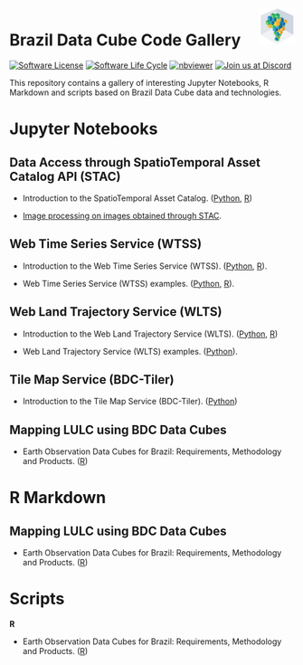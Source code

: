 <img src="./img/logo-bdc.png" align="right" width="64" />

# Brazil Data Cube Code Gallery


<!-- badges: start -->

[![Software License](https://img.shields.io/badge/license-MIT-green)](https://github.com/brazil-data-cube/code-gallery/blob/master/LICENSE)
[![Software Life Cycle](https://img.shields.io/badge/lifecycle-maturing-blue.svg)](https://www.tidyverse.org/lifecycle/#maturing)
[![nbviewer](https://raw.githubusercontent.com/jupyter/design/master/logos/Badges/nbviewer_badge.svg)](https://nbviewer.jupyter.org/github/brazil-data-cube/code-gallery/blob/master/table-of-contents.ipynb)
[![Join us at Discord](https://img.shields.io/discord/689541907621085198?logo=discord&logoColor=ffffff&color=7389D8)](https://discord.com/channels/689541907621085198#)

<!-- badges: end -->

This repository contains a gallery of interesting Jupyter Notebooks, R Markdown and scripts based on Brazil Data Cube data and technologies.


# Jupyter Notebooks


## Data Access through SpatioTemporal Asset Catalog API (STAC)

- Introduction to the SpatioTemporal Asset Catalog. ([Python](https://github.com/brazil-data-cube/code-gallery/blob/master/jupyter/Python/stac/stac-introduction.ipynb), [R](https://github.com/brazil-data-cube/code-gallery/blob/master/jupyter/R/stac/stac-introduction.ipynb))

- [Image processing on images obtained through STAC](https://github.com/brazil-data-cube/code-gallery/blob/master/jupyter/Python/stac/stac-image-processing.ipynb).


## Web Time Series Service (WTSS)

- Introduction to the Web Time Series Service (WTSS). ([Python](https://github.com/brazil-data-cube/code-gallery/blob/master/jupyter/Python/wtss/wtss-introduction.ipynb), [R](https://github.com/brazil-data-cube/code-gallery/blob/master/jupyter/R/wtss/wtss-introduction.ipynb)).

- Web Time Series Service (WTSS) examples. ([Python](https://github.com/brazil-data-cube/code-gallery/blob/master/jupyter/Python/wtss/wtss-examples.ipynb), [R](https://github.com/brazil-data-cube/code-gallery/blob/master/jupyter/R/wtss/wtss-examples.ipynb)).

## Web Land Trajectory Service (WLTS)

- Introduction to the Web Land Trajectory Service (WLTS). ([Python](https://github.com/brazil-data-cube/code-gallery/blob/master/jupyter/Python/wlts/wlts-introduction.ipynb), [R](https://github.com/brazil-data-cube/code-gallery/blob/master/jupyter/R/wlts/wlts-introduction.ipynb))

- Web Land Trajectory Service (WLTS) examples. ([Python](https://github.com/brazil-data-cube/code-gallery/blob/master/jupyter/Python/wlts/wlts-example.ipynb)).

## Tile Map Service (BDC-Tiler)

- Introduction to the Tile Map Service (BDC-Tiler). ([Python](https://github.com/brazil-data-cube/code-gallery/blob/master/jupyter/Python/tiler/bdc-tiler_introduction.ipynb))

## Mapping LULC using BDC Data Cubes

- Earth Observation Data Cubes for Brazil: Requirements, Methodology and Products. ([R](https://github.com/brazil-data-cube/code-gallery/tree/master/jupyter/R/bdc-article))

# R Markdown

## Mapping LULC using BDC Data Cubes

- Earth Observation Data Cubes for Brazil: Requirements, Methodology and Products. ([R](https://github.com/brazil-data-cube/code-gallery/tree/master/rmarkdown/R/bdc-article))

# Scripts

**R**

- Earth Observation Data Cubes for Brazil: Requirements, Methodology and Products. ([R](https://github.com/brazil-data-cube/code-gallery/tree/master/scripts/R/bdc-article))
